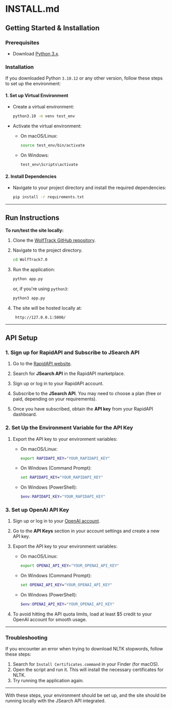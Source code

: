 # INSTALL.md

## Getting Started & Installation

### Prerequisites

- Download [Python 3.x](https://www.python.org/downloads/).

### Installation

If you downloaded Python `3.10.12` or any other version, follow these steps to set up the environment:

#### 1. Set up Virtual Environment

- Create a virtual environment:

    ```bash
    python3.10 -m venv test_env
    ```

- Activate the virtual environment:

    - On macOS/Linux:
      ```bash
      source test_env/bin/activate
      ```

    - On Windows:
      ```bash
      test_env\Scripts\activate
      ```

#### 2. Install Dependencies

- Navigate to your project directory and install the required dependencies:

    ```bash
    pip install -r requirements.txt
    ```

---

## Run Instructions

**To run/test the site locally:**

1. Clone the [WolfTrack GitHub repository](https://github.com/SE-Group-95/WolfTrack7.0).

2. Navigate to the project directory.

    ```bash
    cd WolfTrack7.0
    ```

3. Run the application:

    ```bash
    python app.py
    ```

    or, if you're using `python3`:

    ```bash
    python3 app.py
    ```

4. The site will be hosted locally at:
   ```
    http://127.0.0.1:5000/
   ```

---

## API Setup

### 1. Sign up for RapidAPI and Subscribe to JSearch API

1. Go to the [RapidAPI website](https://rapidapi.com/).
   
2. Search for **JSearch API** in the RapidAPI marketplace.

3. Sign up or log in to your RapidAPI account.

4. Subscribe to the **JSearch API**. You may need to choose a plan (free or paid, depending on your requirements).

5. Once you have subscribed, obtain the **API key** from your RapidAPI dashboard.


### 2. Set Up the Environment Variable for the API Key

1. Export the API key to your environment variables:

    - On macOS/Linux:
      ```bash
      export RAPIDAPI_KEY="YOUR_RAPIDAPI_KEY"
      ```

    - On Windows (Command Prompt):
      ```cmd
      set RAPIDAPI_KEY="YOUR_RAPIDAPI_KEY"
      ```

    - On Windows (PowerShell):
      ```powershell
      $env:RAPIDAPI_KEY="YOUR_RAPIDAPI_KEY"
      ```


### 3. Set up OpenAI API Key

1. Sign up or log in to your [OpenAI account](https://platform.openai.com/signup/).

2. Go to the **API Keys** section in your account settings and create a new API key.

3. Export the API key to your environment variables:

    - On macOS/Linux:
      ```bash
      export OPENAI_API_KEY="YOUR_OPENAI_API_KEY"
      ```

    - On Windows (Command Prompt):
      ```cmd
      set OPENAI_API_KEY="YOUR_OPENAI_API_KEY"
      ```

    - On Windows (PowerShell):
      ```powershell
      $env:OPENAI_API_KEY="YOUR_OPENAI_API_KEY"
      ```

4. To avoid hitting the API quota limits, load at least $5 credit to your OpenAI account for smooth usage.

---

### Troubleshooting

If you encounter an error when trying to download NLTK stopwords, follow these steps:

1. Search for `Install Certificates.command` in your Finder (for macOS).
2. Open the script and run it. This will install the necessary certificates for NLTK.
3. Try running the application again.

---

With these steps, your environment should be set up, and the site should be running locally with the JSearch API integrated.
